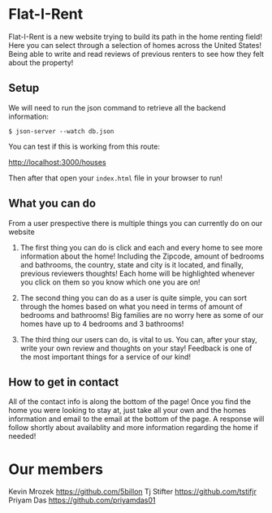 # Flat-I-Rent

Flat-I-Rent is a new website trying to build its path in the home renting field! Here you can select through a selection of homes across the United States! Being able to write and read reviews of previous renters to see how they felt about the property!

## Setup

We will need to run the json command to retrieve all the backend information:

```console
$ json-server --watch db.json
```
You can test if this is working from this route:

[http://localhost:3000/houses](http://localhost:3000/houses)

Then after that open your `index.html` file in your browser to run!

## What you can do

From a user prespective there is multiple things you can currently do on our website

1. The first thing you can do is click and each and every home to see more information about the home! 
    Including the Zipcode, amount of bedrooms and bathrooms, the country, state and city is it located, and finally, previous reviewers thoughts!
    Each home will be highlighted whenever you click on them so you know which one you are on!

2. The second thing you can do as a user is quite simple, you can sort through the homes based on what you need in terms of amount of bedrooms and bathrooms!
    Big families are no worry here as some of our homes have up to 4 bedrooms and 3 bathrooms!

3. The third thing our users can do, is vital to us. You can, after your stay, write your own review and thoughts on your stay! Feedback is one of the most important things for a service of our kind!

## How to get in contact

All of the contact info is along the bottom of the page! Once you find the home you were looking to stay at, just take all your own and the homes information and email to the email at the bottom of the page. A response will follow shortly about availablity and more information regarding the home if needed!

# Our members

Kevin Mrozek https://github.com/5billon
Tj Stifter https://github.com/tstifjr
Priyam Das https://github.com/priyamdas01